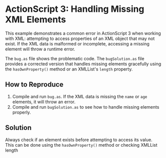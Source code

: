 # ActionScript 3: Handling Missing XML Elements

This example demonstrates a common error in ActionScript 3 when working with XML: attempting to access properties of an XML object that may not exist.  If the XML data is malformed or incomplete, accessing a missing element will throw a runtime error.

The `bug.as` file shows the problematic code. The `bugSolution.as` file provides a corrected version that handles missing elements gracefully using the `hasOwnProperty()` method or an XMLList's `length` property.

## How to Reproduce

1.  Compile and run `bug.as`.  If the XML data is missing the `name` or `age` elements, it will throw an error. 
2.  Compile and run `bugSolution.as` to see how to handle missing elements properly.

## Solution
Always check if an element exists before attempting to access its value.  This can be done using the `hasOwnProperty()` method or checking XMLList length